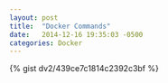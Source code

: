 ```yaml
---
layout: post
title:  "Docker Commands"
date:   2014-12-16 19:35:03 -0500
categories: Docker
---
```


{% gist dv2/439ce7c1814c2392c3bf %}
